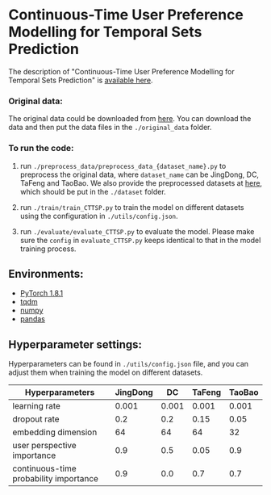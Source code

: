 # Continuous-Time User Preference Modelling for Temporal Sets Prediction

The description of "Continuous-Time User Preference Modelling for Temporal Sets Prediction" 
is [available here](). 

### Original data:
The original data could be downloaded from [here](https://drive.google.com/file/d/1KCUsQ57DPfn7gldjqWBa4GvIZNi_UhJy/view?usp=sharing). 
You can download the data and then put the data files in the ```./original_data``` folder.


### To run the code:
  
  1. run ```./preprocess_data/preprocess_data_{dataset_name}.py``` to preprocess the original data, 
     where ```dataset_name``` can be JingDong, DC, TaFeng and TaoBao. 
     We also provide the preprocessed datasets at [here](https://drive.google.com/file/d/18wKh5QsCAbQakkMuZ5u3gBTW-S2wND8E/view?usp=sharing), 
     which should be put in the ```./dataset``` folder.
     
  2. run ```./train/train_CTTSP.py``` to train the model on different datasets using the configuration in ```./utils/config.json```.

  3. run ```./evaluate/evaluate_CTTSP.py``` to evaluate the model. 
     Please make sure the ```config``` in ```evaluate_CTTSP.py``` keeps identical to that in the model training process.


## Environments:
- [PyTorch 1.8.1](https://pytorch.org/)
- [tqdm](https://github.com/tqdm/tqdm)
- [numpy](https://numpy.org/)
- [pandas](https://pandas.pydata.org/)


## Hyperparameter settings:
Hyperparameters can be found in ```./utils/config.json``` file, and you can adjust them when training the model on different datasets.

| Hyperparameters  | JingDong  | DC  | TaFeng  | TaoBao |
| -------    | ------- | -------  | -------  | -------  |
| learning rate  | 0.001  | 0.001  | 0.001  |  0.001   |
| dropout rate | 0.2  | 0.2  | 0.15  |  0.05   |
| embedding dimension  | 64  | 64  | 64  |  32   |
| user perspective importance  | 0.9  | 0.5  | 0.05 |  0.9  |
| continuous-time probability importance  | 0.9  | 0.0  | 0.7  |  0.7   |
